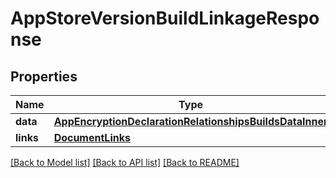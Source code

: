 # AppStoreVersionBuildLinkageResponse

## Properties
Name | Type | Description | Notes
------------ | ------------- | ------------- | -------------
**data** | [**AppEncryptionDeclarationRelationshipsBuildsDataInner**](AppEncryptionDeclarationRelationshipsBuildsDataInner.md) |  | 
**links** | [**DocumentLinks**](DocumentLinks.md) |  | 

[[Back to Model list]](../README.md#documentation-for-models) [[Back to API list]](../README.md#documentation-for-api-endpoints) [[Back to README]](../README.md)



